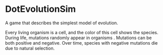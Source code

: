 # DotEvolutionSim
A game that describes the simplest model of evolution.

Every living organism is a cell, and the color of this cell shows the species. During life, mutations randomly appear in organisms
. Mutations can be both positive and negative. Over time, species with negative mutations die due to natural selection.



